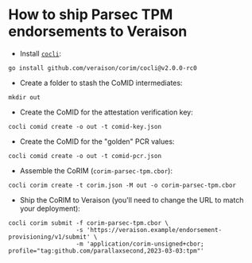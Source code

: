 # How to ship Parsec TPM endorsements to Veraison

* Install [`cocli`](https://github.com/veraison/corim/cocli/README.md):

```shell
go install github.com/veraison/corim/cocli@v2.0.0-rc0 
```

* Create a folder to stash the CoMID intermediates:

```shell
mkdir out
```

* Create the CoMID for the attestation verification key:

```shell
cocli comid create -o out -t comid-key.json
```

* Create the CoMID for the "golden" PCR values:

```shell
cocli comid create -o out -t comid-pcr.json
```

* Assemble the CoRIM (`corim-parsec-tpm.cbor`):

```shell
cocli corim create -t corim.json -M out -o corim-parsec-tpm.cbor
```

* Ship the CoRIM to Veraison (you'll need to change the URL to match your deployment):

```shell
cocli corim submit -f corim-parsec-tpm.cbor \
                   -s 'https://veraison.example/endorsement-provisioning/v1/submit' \
                   -m 'application/corim-unsigned+cbor; profile="tag:github.com/parallaxsecond,2023-03-03:tpm"'
```
